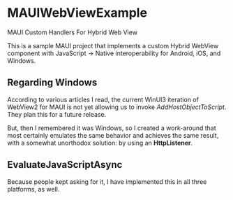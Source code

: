 
# MAUIWebViewExample
MAUI Custom Handlers For Hybrid Web View

This is a sample MAUI project that implements a custom Hybrid WebView component with JavaScript -> Native interoperability for Android, iOS, and Windows.

## Regarding Windows 

According to various articles I read, the current WinUI3 iteration of WebView2 for MAUI is not yet allowing us to invoke _AddHostObjectToScript_. They plan this for a future release.

But, then I remembered it was Windows, so I created a work-around that most certainly emulates the same behavior and achieves the same result, with a somewhat unorthodox solution: by using an __HttpListener__.

## EvaluateJavaScriptAsync

Because people kept asking for it, I have implemented this in all three platforms, as well.


